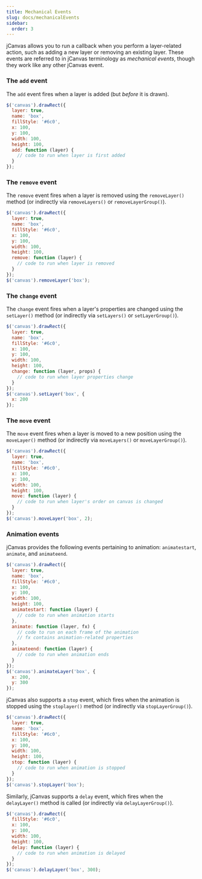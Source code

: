 ```yaml
---
title: Mechanical Events
slug: docs/mechanicalEvents
sidebar:
  order: 3
---
```


jCanvas allows you to run a callback when you perform a layer-related action, such as adding a new layer or removing an existing layer. These events are referred to in jCanvas terminology as _mechanical events_, though they work like any other jCanvas event.

### The `add` event

The `add` event fires when a layer is added (but _before_ it is drawn).

```js
$('canvas').drawRect({
  layer: true,
  name: 'box',
  fillStyle: '#6c0',
  x: 100,
  y: 100,
  width: 100,
  height: 100,
  add: function (layer) {
    // code to run when layer is first added
  }
});
```

### The `remove` event

The `remove` event fires when a layer is removed using the `removeLayer()` method (or indirectly via `removeLayers()` or `removeLayerGroup()`).

```js
$('canvas').drawRect({
  layer: true,
  name: 'box',
  fillStyle: '#6c0',
  x: 100,
  y: 100,
  width: 100,
  height: 100,
  remove: function (layer) {
    // code to run when layer is removed
  }
});
$('canvas').removeLayer('box');
```

### The `change` event

The `change` event fires when a layer's properties are changed using the `setLayer()` method (or indirectly via `setLayers()` or `setLayerGroup()`).

```js
$('canvas').drawRect({
  layer: true,
  name: 'box',
  fillStyle: '#6c0',
  x: 100,
  y: 100,
  width: 100,
  height: 100,
  change: function (layer, props) {
    // code to run when layer properties change
  }
});
$('canvas').setLayer('box', {
  x: 200
});
```

### The `move` event

The `move` event fires when a layer is moved to a new position using the `moveLayer()` method (or indirectly via `moveLayers()` or `moveLayerGroup()`).

```js
$('canvas').drawRect({
  layer: true,
  name: 'box',
  fillStyle: '#6c0',
  x: 100,
  y: 100,
  width: 100,
  height: 100,
  move: function (layer) {
    // code to run when layer's order on canvas is changed
  }
});
$('canvas').moveLayer('box', 2);
```

### Animation events

jCanvas provides the following events pertaining to animation: `animatestart`, `animate`, and `animateend`.

```js
$('canvas').drawRect({
  layer: true,
  name: 'box',
  fillStyle: '#6c0',
  x: 100,
  y: 100,
  width: 100,
  height: 100,
  animatestart: function (layer) {
    // code to run when animation starts
  },
  animate: function (layer, fx) {
    // code to run on each frame of the animation
    // fx contains animation-related properties
  },
  animateend: function (layer) {
    // code to run when animation ends
  }
});
$('canvas').animateLayer('box', {
  x: 200,
  y: 300
});
```

jCanvas also supports a `stop` event, which fires when the animation is stopped using the `stoplayer()` method (or indirectly via `stopLayerGroup()`).

```js
$('canvas').drawRect({
  layer: true,
  name: 'box',
  fillStyle: '#6c0',
  x: 100,
  y: 100,
  width: 100,
  height: 100,
  stop: function (layer) {
    // code to run when animation is stopped
  }
});
$('canvas').stopLayer('box');
```

Similarly, jCanvas supports a `delay` event, which fires when the `delayLayer()` method is called (or indirectly via `delayLayerGroup()`).

```js
$('canvas').drawRect({
  fillStyle: '#6c0',
  x: 100,
  y: 100,
  width: 100,
  height: 100,
  delay: function (layer) {
    // code to run when animation is delayed
  }
});
$('canvas').delayLayer('box', 300);
```
